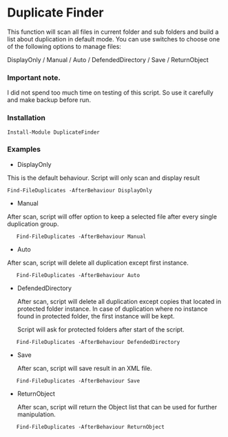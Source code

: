 # Duplicate Finder
This function will scan all files in current folder and sub folders and build a list about duplication in default mode.
   You can use switches to choose one of the following options to manage files:
   
   DisplayOnly /  Manual / Auto / DefendedDirectory / Save / ReturnObject

### Important note.

I did not spend too much time on testing of this script. So use it carefully and make backup before run.



   
### Installation
```
Install-Module DuplicateFinder
```

### Examples
 * DisplayOnly
 
This is the default behaviour. Script will only scan and display result
```
Find-FileDuplicates -AfterBehaviour DisplayOnly
```
 * Manual
 
After scan, script will offer option to keep a selected file after every single duplication group.
```
   Find-FileDuplicates -AfterBehaviour Manual
```

 * Auto
 
After scan, script will delete all duplication except first instance.
```
   Find-FileDuplicates -AfterBehaviour Auto
```
   
 * DefendedDirectory
 
   After scan, script will delete all duplication except copies that located in protected folder instance.
   In case of duplication where no instance found in protected folder, the first instance will be kept.

   Script will ask for protected folders after start of the script.
```
   Find-FileDuplicates -AfterBehaviour DefendedDirectory
```
 
 * Save
 
   After scan, script will save result in an XML file.
```
   Find-FileDuplicates -AfterBehaviour Save
```


 * ReturnObject
 
   After scan, script will return the Object list that can be used for further manipulation.
```
   Find-FileDuplicates -AfterBehaviour ReturnObject
```


